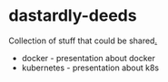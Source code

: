 # dastardly-deeds

Collection of stuff that could be shared[.](https://www.damninteresting.com/ghoulish-acts-dastardly-deeds/)

- docker - presentation about docker
- kubernetes - presentation about k8s
